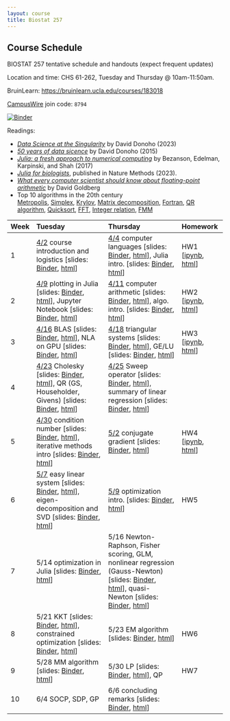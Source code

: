 ```yaml
---
layout: course
title: Biostat 257
---
```


## Course Schedule

BIOSTAT 257 tentative schedule and handouts (expect frequent updates)

Location and time: CHS 61-262, Tuesday and Thursday @ 10am-11:50am.

BruinLearn: <https://bruinlearn.ucla.edu/courses/183018>

[CampusWire](https://campuswire.com/p/GCB5202CA) join code: `8794`

[![Binder](https://mybinder.org/badge_logo.svg)](https://mybinder.org/v2/gh/ucla-biostat-257/2024spring/master)

Readings:  

* [_Data Science at the Singularity_](https://arxiv.org/abs/2310.00865) by David Donoho (2023)  
* [_50 years of data sicence_](../readings/Donoho15FiftyYearsDataScience.pdf) by David Donoho (2015)  
* [_Julia: a fresh approach to numerical computing_](../readings/BezansonEdelmanKarpinskiShah17Julia.pdf) by Bezanson, Edelman, Karpinski, and Shah (2017)  
* [_Julia for biologists_](https://www.nature.com/articles/s41592-023-01832-z), published in Nature Methods (2023).  
* [_What every computer scientist should know about floating-point arithmetic_](../readings/Goldberg91FloatingPoint.pdf) by David Goldberg  
* Top 10 algorithms in the 20th century  
[Metropolis](../readings/metropolis.pdf), [Simplex](../readings/simplex.pdf), [Krylov](../readings/krylov.pdf), [Matrix decomposition](../readings/decomp.pdf), [Fortran](../readings/fortran.pdf), [QR algorithm](../readings/qr.pdf), [Quicksort](../readings/qsort.pdf), [FFT](../readings/fft.pdf), [Integer relation](../readings/integer.pdf), [FMM](../readings/fmm.pdf)  

| Week | Tuesday | Thursday | Homework |
|:-----------|:-----------|:------------|:------------|
| 1 | [4/2](https://ucla-biostat-257.github.io/2024spring/biostat257spring2024/2024/04/02/week1-day1.html) course introduction and logistics \[slides: [Binder](https://mybinder.org/v2/gh/ucla-biostat-257/2024spring/master?filepath=slides%2F01-intro%2Fintro.ipynb), [html](../slides/01-intro/intro.html)\] | [4/4](https://ucla-biostat-257.github.io/2024spring/biostat257spring2024/2024/04/04/week1-day2.html) computer languages \[slides: [Binder](https://mybinder.org/v2/gh/ucla-biostat-257/2024spring/master?filepath=slides%2F02-langs%2Flangs.ipynb), [html](../slides/02-langs/langs.html)\], Julia intro. \[slides: [Binder](https://mybinder.org/v2/gh/ucla-biostat-257/2024spring/master?filepath=slides%2F03-juliaintro%2Fjuliaintro.ipynb), [html](../slides/03-juliaintro/juliaintro.html)\] | HW1 \[[ipynb](https://raw.githubusercontent.com/ucla-biostat-257/2024spring/master/hw/hw1/hw01.ipynb), [html](../hw/hw1/hw01.html)\] |
| 2 | [4/9](https://ucla-biostat-257.github.io/2024spring/biostat257spring2024/2024/04/09/week2-day1.html) plotting in Julia \[slides: [Binder](https://mybinder.org/v2/gh/ucla-biostat-257/2024spring/master?filepath=slides%2F04-juliaplot%2Fjuliaplots.ipynb), [html](../slides/04-juliaplot/juliaplots.html)\], Jupyter Notebook \[slides: [Binder](https://mybinder.org/v2/gh/ucla-biostat-257/2024spring/master?filepath=slides%2F05-jupyter%2Fjupyter.ipynb), [html](../slides/05-jupyter/jupyter.html)\] | [4/11](https://ucla-biostat-257.github.io/2024spring/biostat257spring2024/2024/04/11/week2-day2.html) computer arithmetic \[slides: [Binder](https://mybinder.org/v2/gh/ucla-biostat-257/2024spring/master?filepath=slides%2F06-arith%2Farith.ipynb), [html](../slides/06-arith/arith.html)\], algo. intro. \[slides: [Binder](https://mybinder.org/v2/gh/ucla-biostat-257/2024spring/master?filepath=slides%2F07-algo%2Falgo.ipynb), [html](../slides/07-algo/algo.html)\] | HW2 \[[ipynb](https://raw.githubusercontent.com/ucla-biostat-257/2024spring/master/hw/hw2/hw02.ipynb), [html](../hw/hw2/hw02.html)\] |
| 3 | [4/16](https://ucla-biostat-257.github.io/2024spring/biostat257spring2024/2024/04/16/week3-day1.html) BLAS \[slides: [Binder](https://mybinder.org/v2/gh/ucla-biostat-257/2024spring/master?filepath=slides%2F08-numalgintro%2Fnumalgintro.ipynb), [html](../slides/08-numalgintro/numalgintro.html)\], NLA on GPU \[slides: [Binder](https://mybinder.org/v2/gh/ucla-biostat-257/2024spring/master?filepath=slides%2F09-juliagpu%2Fjuliagpu.ipynb), [html](../slides/09-juliagpu/juliagpu.html)\] | [4/18](https://ucla-biostat-257.github.io/2024spring/biostat257spring2024/2024/04/18/week3-day2.html) triangular systems \[slides: [Binder](https://mybinder.org/v2/gh/ucla-biostat-257/2024spring/master?filepath=slides%2F10-trisys%2Ftrisys.ipynb), [html](../slides/10-trisys/trisys.html)\], GE/LU \[slides: [Binder](https://mybinder.org/v2/gh/ucla-biostat-257/2024spring/master?filepath=slides%2F11-gelu%2Fgelu.ipynb), [html](../slides/11-gelu/gelu.html)\] | HW3 \[[ipynb](https://raw.githubusercontent.com/ucla-biostat-257/2024spring/master/hw/hw3/hw03.ipynb), [html](../hw/hw3/hw03.html)\] |
| 4 | [4/23](https://ucla-biostat-257.github.io/2024spring/biostat257spring2024/2024/04/23/week4-day1.html) Cholesky \[slides: [Binder](https://mybinder.org/v2/gh/ucla-biostat-257/2024spring/master?filepath=slides%2F12-chol%2Fchol.ipynb), [html](../slides/12-chol/chol.html)\], QR (GS, Householder, Givens) \[slides: [Binder](https://mybinder.org/v2/gh/ucla-biostat-257/2024spring/master?filepath=slides%2F13-qr%2Fqr.ipynb), [html](../slides/13-qr/qr.html)\] | [4/25](https://ucla-biostat-257.github.io/2024spring/biostat257spring2024/2024/04/25/week4-day2.html) Sweep operator \[slides: [Binder](https://mybinder.org/v2/gh/ucla-biostat-257/2024spring/master?filepath=slides%2F14-sweep%2Fsweep.ipynb), [html](../slides/14-sweep/sweep.html)\], summary of linear regression \[slides: [Binder](https://mybinder.org/v2/gh/ucla-biostat-257/2024spring/master?filepath=slides%2F15-linreg%2Flinreg.ipynb), [html](../slides/15-linreg/linreg.html)\] | |
| 5 | [4/30](https://ucla-biostat-257.github.io/2024spring/biostat257spring2024/2024/04/30/week5-day1.html) condition number \[slides: [Binder](https://mybinder.org/v2/gh/ucla-biostat-257/2024spring/master?filepath=slides%2F16-cond%2Fcond.ipynb), [html](../slides/16-cond/cond.html)\], iterative methods intro \[slides: [Binder](https://mybinder.org/v2/gh/ucla-biostat-257/2024spring/master?filepath=slides%2F17-iterative%2Fiterative.ipynb), [html](../slides/17-iterative/iterative.html)\] | [5/2](https://ucla-biostat-257.github.io/2024spring/biostat257spring2024/2024/05/02/week5-day2.html) conjugate gradient \[slides: [Binder](https://mybinder.org/v2/gh/ucla-biostat-257/2024spring/master?filepath=slides%2F18-cg%2Fcg.ipynb), [html](../slides/18-cg/cg.html)\] | HW4 \[[ipynb](https://raw.githubusercontent.com/ucla-biostat-257/2024spring/master/hw/hw4/hw04.ipynb), [html](../hw/hw4/hw04.html)\] |
| 6 | [5/7](https://ucla-biostat-257.github.io/2024spring/biostat257spring2024/2024/05/07/week6-day1.html) easy linear system \[slides: [Binder](https://mybinder.org/v2/gh/ucla-biostat-257/2024spring/master?filepath=slides%2F19-easylineq%2Feasylineq.ipynb), [html](../slides/19-easylineq/easylineq.html)\], eigen-decomposition and SVD \[slides: [Binder](https://mybinder.org/v2/gh/ucla-biostat-257/2024spring/master?filepath=slides%2F20-eigsvd%2Feigsvd.ipynb), [html](../slides/20-eigsvd/eigsvd.html)\] | [5/9](https://ucla-biostat-257.github.io/2024spring/biostat257spring2024/2024/05/09/week6-day2.html) optimization intro. \[slides: [Binder](https://mybinder.org/v2/gh/ucla-biostat-257/2024spring/master?filepath=slides%2F21-optmintro%2Foptmintro.ipynb), [html](../slides/21-optmintro/optmintro.html)\] | HW5 | 
| 7 | 5/14 optimization in Julia \[slides: [Binder](https://mybinder.org/v2/gh/ucla-biostat-257/2024spring/master?filepath=slides%2F22-juliaopt%2Fjuliaopt.ipynb), [html](../slides/22-juliaopt/juliaopt.html)\] | 5/16 Newton-Raphson, Fisher scoring, GLM, nonlinear regression (Gauss-Newton) \[slides: [Binder](https://mybinder.org/v2/gh/ucla-biostat-257/2024spring/master?filepath=slides%2F23-newton%2Fnewton.ipynb), [html](../slides/23-newton/newton.html)\], quasi-Newton \[slides: [Binder](https://mybinder.org/v2/gh/ucla-biostat-257/2024spring/master?filepath=slides%2F24-quasinewton%2Fquasinewton.ipynb), [html](../slides/24-quasinewton/quasinewton.html)\] | |  
| 8 | 5/21 KKT \[slides: [Binder](https://mybinder.org/v2/gh/ucla-biostat-257/2024spring/master?filepath=slides%2F27-kkt%2Fkkt.ipynb), [html](../slides/27-kkt/kkt.html)\], constrained optimization \[slides: [Binder](https://mybinder.org/v2/gh/ucla-biostat-257/2024spring/master?filepath=slides%2F28-newtonconstr%2Fnewton_constr.ipynb), [html](../slides/28-newtonconstr/newton_constr.html)\] | 5/23 EM algorithm \[slides: [Binder](https://mybinder.org/v2/gh/ucla-biostat-257/2024spring/master?filepath=slides%2F25-em%2Fem.ipynb), [html](../slides/25-em/em.html)\] | HW6 |  
| 9 | 5/28 MM algorithm \[slides: [Binder](https://mybinder.org/v2/gh/ucla-biostat-257/2024spring/master?filepath=slides%2F26-mm%2Fmm.ipynb), [html](../slides/26-mm/mm.html)\] | 5/30 LP \[slides: [Binder](https://mybinder.org/v2/gh/ucla-biostat-257/2024spring/master?filepath=slides%2F29-lp%2Flp.ipynb), [html](../slides/29-lp/lp.html)\], QP | HW7 |  
| 10 | 6/4 SOCP, SDP, GP | 6/6 concluding remarks \[slides: [Binder](https://mybinder.org/v2/gh/ucla-biostat-257/2024spring/master?filepath=slides%2F34-coda%2Fcoda.ipynb), [html](../slides/34-coda/coda.html)\] | |  
